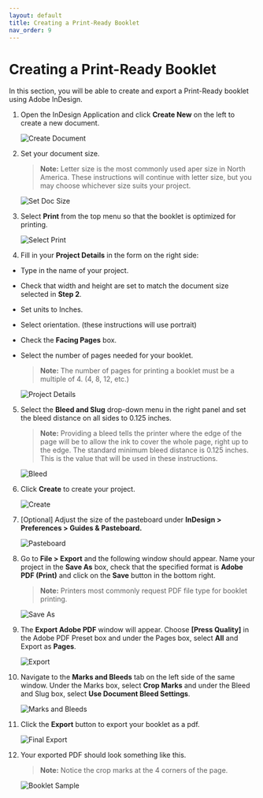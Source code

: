 ```yaml
---
layout: default
title: Creating a Print-Ready Booklet
nav_order: 9
---
```


# Creating a Print-Ready Booklet

In this section, you will be able to create and export a Print-Ready booklet using Adobe InDesign.

1. Open the InDesign Application and click <b>Create New</b> on the left to create a new document.

    ![Create Document](https://github.com/jsylew/COMM2216-User-Doc/blob/gh-pages/assets/images/01-Starting-screen.png?raw=true "Create a new Document")

2. Set your document size.
    > <b>Note:</b> Letter size is the most commonly used aper size in North America.  These instructions will continue with letter size, but you may choose whichever size suits your project.

    ![Set Doc Size](https://github.com/jsylew/COMM2216-User-Doc/blob/gh-pages/assets/images/02-New-doc.png?raw=true "Set Document Size")
  
3. Select <b>Print</b> from the top menu so that the booklet is optimized for printing.

    ![Select Print](https://github.com/jsylew/COMM2216-User-Doc/blob/gh-pages/assets/images/02-New-doc2.png?raw=true "Set Print Media")

4. Fill in your <b>Project Details</b> in the form on the right side:
* Type in the name of your project.
* Check that width and height are set to match the document size selected in <b>Step 2</b>.
* Set units to Inches.
* Select orientation. (these instructions will use portrait)
* Check the <b>Facing Pages</b> box.
* Select the number of pages needed for your booklet.
    > <b>Note:</b> The number of pages for printing a booklet must be a multiple of 4. (4, 8, 12, etc.)

    ![Project Details](https://github.com/jsylew/COMM2216-User-Doc/blob/gh-pages/assets/images/02-New-doc3.png?raw=true "Set Project Details")

5. Select the <b>Bleed and Slug</b> drop-down menu in the right panel and set the bleed distance on all sides to 0.125 inches.
    > <b>Note:</b> Providing a bleed tells the printer where the edge of the page will be to allow the ink to cover the whole page, right up to the edge. The standard minimum bleed distance is 0.125 inches. This is the value that will be used in these instructions.

    ![Bleed](https://github.com/jsylew/COMM2216-User-Doc/blob/gh-pages/assets/images/03-Bleed.png?raw=true "Bleed")

6. Click <b>Create</b> to create your project.

    ![Create](https://github.com/jsylew/COMM2216-User-Doc/blob/gh-pages/assets/images/02-New-doc4.png?raw=true "Create Project")

7. [Optional] Adjust the size of the pasteboard under <b>InDesign > Preferences > Guides & Pasteboard.</b>

    ![Pasteboard](https://github.com/jsylew/COMM2216-User-Doc/blob/gh-pages/assets/images/07-Pasteboard.png?raw=true "Adjust Pasteboard")

8. Go to <b>File > Export</b> and the following window should appear.  Name your project in the <b>Save As</b> box, check that the specified format is <b>Adobe PDF (Print)</b> and click on the <b>Save</b> button in the bottom right.
    > <b>Note:</b> Printers most commonly request PDF file type for booklet printing.

    ![Save As](https://github.com/jsylew/COMM2216-User-Doc/blob/gh-pages/assets/images/08-Export.png?raw=true "Save As")

9. The <b>Export Adobe PDF</b> window will appear.  Choose <b>[Press Quality]</b> in the Adobe PDF Preset box and under the Pages box, select <b>All</b> and Export as <b>Pages</b>.

    ![Export](https://github.com/jsylew/COMM2216-User-Doc/blob/gh-pages/assets/images/09-Export2.png?raw=true "Export")

10. Navigate to the <b>Marks and Bleeds</b> tab on the left side of the same window.  Under the Marks box, select <b>Crop Marks</b> and under the Bleed and Slug box, select <b>Use Document Bleed Settings</b>.

    ![Marks and Bleeds](https://github.com/jsylew/COMM2216-User-Doc/blob/gh-pages/assets/images/10-Export3.png?raw=true "Marks and Bleeds")

11. Click the <b>Export</b> button to export your booklet as a pdf.

    ![Final Export](https://github.com/jsylew/COMM2216-User-Doc/blob/gh-pages/assets/images/10-Export3-2.png?raw=true "Final Export")

12. Your exported PDF should look something like this.
    ><b>Note:</b> Notice the crop marks at the 4 corners of the page.

    ![Booklet Sample](https://github.com/jsylew/COMM2216-User-Doc/blob/gh-pages/assets/images/11-Export4.png?raw=true "Sample PDF")

